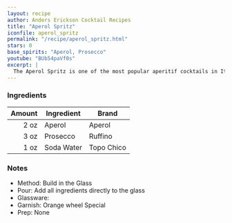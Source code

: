 ```yaml
---
layout: recipe
author: Anders Erickson Cocktail Recipes
title: "Aperol Spritz"
iconfile: aperol_spritz
permalink: "/recipe/aperol_spritz.html"
stars: 0
base_spirits: "Aperol, Prosecco"
youtube: "BUb54paVf0s"
excerpt: |
  The Aperol Spritz is one of the most popular aperitif cocktails in Italy and with just Aperol, prosecco and club soda, it’s as easy to make as it is to drink.
---
```


### Ingredients

| Amount | Ingredient | Brand      |
| -----: | ---------- | ---------- |
|   2 oz | Aperol     | Aperol     |
|   3 oz | Prosecco   | Ruffino    |
|   1 oz | Soda Water | Topo Chico |

### Notes

- Method: Build in the Glass
- Pour: Add all ingredients directly to the glass
- Glassware:
- Garnish: Orange wheel Special
- Prep: None
